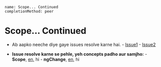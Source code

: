```ngMeta
name: Scope... Continued
completionMethod: peer
```
# Scope... Continued

- Ab aapko neeche diye gaye issues resolve karne hai.
		- [Issue1](https://github.com/vidur149/angular-multifunctional/issues/6)
		- [Issue2](https://github.com/vidur149/angular-multifunctional/issues/7)

- **Issue resolve karne se pehle, yeh concepts padho aur samjho:**
		- **Scope**, [en](https://www.w3schools.com/angular/angular_scopes.asp), hi
		- **ngChange**, [en](https://www.w3schools.com/angular/ng_ng-change.asp), hi 

